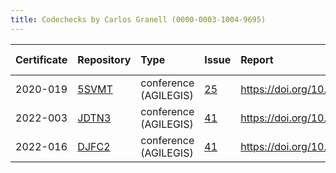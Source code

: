 ```yaml
---
title: Codechecks by Carlos Granell (0000-0003-1004-9695)
---
```



|Certificate |Repository |Type                  |Issue |Report                                |Check date |
|:-------|:--------------------------------|:------------------|:---|:--------------------------|:----------|
|2020-019    |[5SVMT](https://osf.io/5SVMT)|conference (AGILEGIS) |[25](https://github.com/codecheckers/register/issues/25)|https://doi.org/10.17605/OSF.IO/5SVMT |2020-07-13 |
|2022-003    |[JDTN3](https://osf.io/JDTN3)|conference (AGILEGIS) |[41](https://github.com/codecheckers/register/issues/41)|https://doi.org/10.17605/OSF.IO/JDTN3 |2022-07-09 |
|2022-016    |[DJFC2](https://osf.io/DJFC2)|conference (AGILEGIS) |[41](https://github.com/codecheckers/register/issues/41)|https://doi.org/10.17605/OSF.IO/DJFC2 |2022-07-09 |
